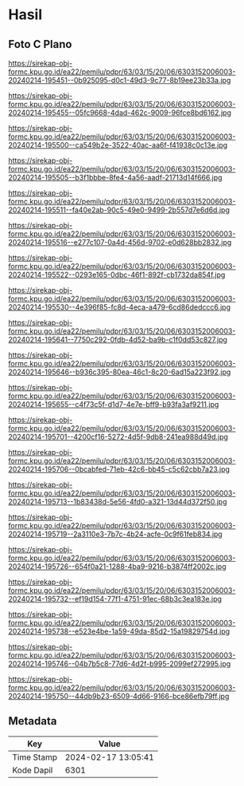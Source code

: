 # Hasil

## Foto C Plano

https://sirekap-obj-formc.kpu.go.id/ea22/pemilu/pdpr/63/03/15/20/06/6303152006003-20240214-195451--0b925095-d0c1-49d3-9c77-8b19ee23b33a.jpg

https://sirekap-obj-formc.kpu.go.id/ea22/pemilu/pdpr/63/03/15/20/06/6303152006003-20240214-195455--05fc9668-4dad-462c-9009-96fce8bd6162.jpg

https://sirekap-obj-formc.kpu.go.id/ea22/pemilu/pdpr/63/03/15/20/06/6303152006003-20240214-195500--ca549b2e-3522-40ac-aa6f-f41938c0c13e.jpg

https://sirekap-obj-formc.kpu.go.id/ea22/pemilu/pdpr/63/03/15/20/06/6303152006003-20240214-195505--b3f1bbbe-8fe4-4a56-aadf-21713d14f666.jpg

https://sirekap-obj-formc.kpu.go.id/ea22/pemilu/pdpr/63/03/15/20/06/6303152006003-20240214-195511--fa40e2ab-90c5-49e0-9499-2b557d7e6d6d.jpg

https://sirekap-obj-formc.kpu.go.id/ea22/pemilu/pdpr/63/03/15/20/06/6303152006003-20240214-195516--e277c107-0a4d-456d-9702-e0d628bb2832.jpg

https://sirekap-obj-formc.kpu.go.id/ea22/pemilu/pdpr/63/03/15/20/06/6303152006003-20240214-195522--0293e165-0dbc-46f1-892f-cb1732da854f.jpg

https://sirekap-obj-formc.kpu.go.id/ea22/pemilu/pdpr/63/03/15/20/06/6303152006003-20240214-195530--4e396f85-fc8d-4eca-a479-6cd86dedccc6.jpg

https://sirekap-obj-formc.kpu.go.id/ea22/pemilu/pdpr/63/03/15/20/06/6303152006003-20240214-195641--7750c292-0fdb-4d52-ba9b-c1f0dd53c827.jpg

https://sirekap-obj-formc.kpu.go.id/ea22/pemilu/pdpr/63/03/15/20/06/6303152006003-20240214-195646--b936c395-80ea-46c1-8c20-6ad15a223f92.jpg

https://sirekap-obj-formc.kpu.go.id/ea22/pemilu/pdpr/63/03/15/20/06/6303152006003-20240214-195655--c4f73c5f-d1d7-4e7e-bff9-b93fa3af9211.jpg

https://sirekap-obj-formc.kpu.go.id/ea22/pemilu/pdpr/63/03/15/20/06/6303152006003-20240214-195701--4200cf16-5272-4d5f-9db8-241ea988d49d.jpg

https://sirekap-obj-formc.kpu.go.id/ea22/pemilu/pdpr/63/03/15/20/06/6303152006003-20240214-195706--0bcabfed-71eb-42c6-bb45-c5c62cbb7a23.jpg

https://sirekap-obj-formc.kpu.go.id/ea22/pemilu/pdpr/63/03/15/20/06/6303152006003-20240214-195713--1b83438d-5e56-4fd0-a321-13d44d372f50.jpg

https://sirekap-obj-formc.kpu.go.id/ea22/pemilu/pdpr/63/03/15/20/06/6303152006003-20240214-195719--2a3110e3-7b7c-4b24-acfe-0c9f61feb834.jpg

https://sirekap-obj-formc.kpu.go.id/ea22/pemilu/pdpr/63/03/15/20/06/6303152006003-20240214-195726--654f0a21-1288-4ba9-9216-b3874ff2002c.jpg

https://sirekap-obj-formc.kpu.go.id/ea22/pemilu/pdpr/63/03/15/20/06/6303152006003-20240214-195732--ef19d154-77f1-4751-91ec-68b3c3ea183e.jpg

https://sirekap-obj-formc.kpu.go.id/ea22/pemilu/pdpr/63/03/15/20/06/6303152006003-20240214-195738--e523e4be-1a59-49da-85d2-15a19829754d.jpg

https://sirekap-obj-formc.kpu.go.id/ea22/pemilu/pdpr/63/03/15/20/06/6303152006003-20240214-195746--04b7b5c8-77d6-4d2f-b995-2099ef272995.jpg

https://sirekap-obj-formc.kpu.go.id/ea22/pemilu/pdpr/63/03/15/20/06/6303152006003-20240214-195750--44db9b23-6509-4d66-9166-bce86efb79ff.jpg


## Metadata

| Key        | Value               |
| ---------- | ------------------- |
| Time Stamp | 2024-02-17 13:05:41 |
| Kode Dapil | 6301                |



